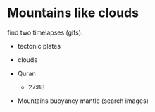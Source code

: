 # Mountains like clouds

find two timelapses (gifs):

- tectonic plates
- clouds

- Quran
  - 27:88

- Mountains buoyancy mantle (search images)
